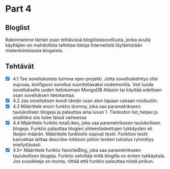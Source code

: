 # Part 4

## Bloglist

Rakennamme tämän osan tehtävissä blogilistasovellusta, jonka avulla käyttäjien on mahdollista tallettaa tietoja Internetistä löytämistään mielenkiintoisista blogeista.

## Tehtävät

- [x] 4.1 Tee sovelluksesta toimiva npm-projekti. Jotta sovelluskehitys olisi sujuvaa, konfiguroi sovellus suoritettavaksi nodemonilla. Voit luoda sovellukselle uuden tietokannan MongoDB Atlasiin tai käyttää edellisen osan sovelluksen tietokantaa.
- [x] 4.2 Jaa sovelluksen koodi tämän osan alun tapaan useaan moduuliin.
- [x] 4.3 Määrittele ensin funktio dummy, joka saa parametrikseen taulukollisen blogeja ja palauttaa aina luvun 1. Tiedoston list_helper.js sisällöksi siis tulee tässä vaiheessa
- [x] 4.4 Määrittele funktio totalLikes, joka saa parametrikseen taulukollisen blogeja. Funktio palauttaa blogien yhteenlaskettujen tykkäysten eli likejen määrän. Määrittele funktiolle sopivat testit. Funktion testit kannattaa laittaa describe-lohkoon jolloin testien tulostus ryhmittyy miellyttävästi
- [x] 4.5* Määrittele funktio favoriteBlog, joka saa parametrikseen taulukollisen blogeja. Funktio selvittää millä blogilla on eniten tykkäyksiä. Jos suosikkeja on monta, riittää että funktio palauttaa niistä jonkun.
